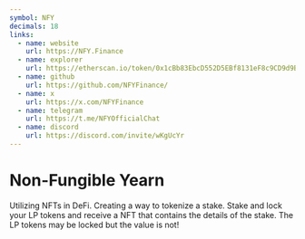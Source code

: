 ```yaml
---
symbol: NFY
decimals: 18
links:
  - name: website
    url: https://NFY.Finance
  - name: explorer
    url: https://etherscan.io/token/0x1cBb83EbcD552D5EBf8131eF8c9CD9d9BAB342bC
  - name: github
    url: https://github.com/NFYFinance/
  - name: x
    url: https://x.com/NFYFinance
  - name: telegram
    url: https://t.me/NFYOfficialChat
  - name: discord
    url: https://discord.com/invite/wKgUcYr
---
```


# Non-Fungible Yearn

Utilizing NFTs in DeFi. Creating a way to tokenize a stake. Stake and lock your LP tokens and receive a NFT that contains the details of the stake. The LP tokens may be locked but the value is not!
